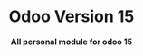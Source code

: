 <div align="center">
<!-- <img src="blogs/img/logo.png"  alt="Tech Stacks"> -->
    <h1>Odoo Version 15</h1>
    <strong>All personal module for odoo 15</strong>
</div>

<br/> 
